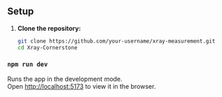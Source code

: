 ## Setup

1. **Clone the repository:**

   ```bash
   git clone https://github.com/your-username/xray-measurement.git
   cd Xray-Cornerstone

### `npm run dev`

Runs the app in the development mode.\
Open [http://localhost:5173](http://localhost:5173) to view it in the browser.
